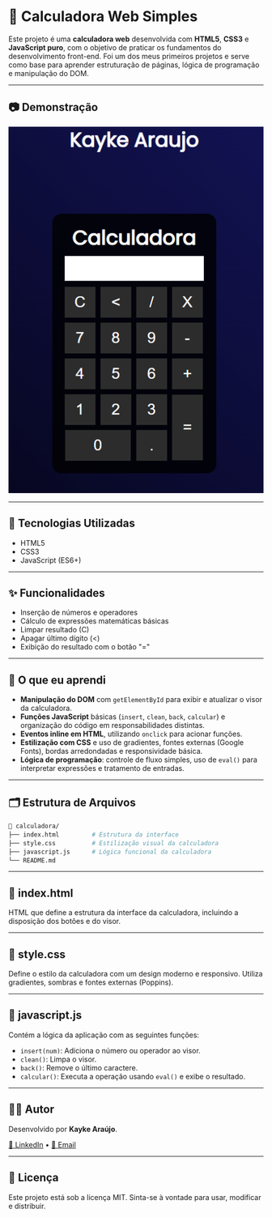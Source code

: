 # 🧮 Calculadora Web Simples

Este projeto é uma **calculadora web** desenvolvida com **HTML5**, **CSS3** e **JavaScript puro**, com o objetivo de praticar os fundamentos do desenvolvimento front-end. Foi um dos meus primeiros projetos e serve como base para aprender estruturação de páginas, lógica de programação e manipulação do DOM.

---

## 📷 Demonstração

![Captura de Tela do Projeto](Calculadora.png)

---

## 🚀 Tecnologias Utilizadas

- HTML5
- CSS3
- JavaScript (ES6+)

---

## ✨ Funcionalidades

- Inserção de números e operadores
- Cálculo de expressões matemáticas básicas
- Limpar resultado (C)
- Apagar último dígito (<)
- Exibição do resultado com o botão "="

---

## 📘 O que eu aprendi

- **Manipulação do DOM** com `getElementById` para exibir e atualizar o visor da calculadora.
- **Funções JavaScript** básicas (`insert`, `clean`, `back`, `calcular`) e organização do código em responsabilidades distintas.
- **Eventos inline em HTML**, utilizando `onclick` para acionar funções.
- **Estilização com CSS** e uso de gradientes, fontes externas (Google Fonts), bordas arredondadas e responsividade básica.
- **Lógica de programação**: controle de fluxo simples, uso de `eval()` para interpretar expressões e tratamento de entradas.

---

## 🗂️ Estrutura de Arquivos

```bash
📁 calculadora/
├── index.html         # Estrutura da interface
├── style.css          # Estilização visual da calculadora
├── javascript.js      # Lógica funcional da calculadora
└── README.md
```

---

## 📄 index.html

HTML que define a estrutura da interface da calculadora, incluindo a disposição dos botões e do visor.

---

## 🎨 style.css

Define o estilo da calculadora com um design moderno e responsivo. Utiliza gradientes, sombras e fontes externas (Poppins).

---

## 🧠 javascript.js

Contém a lógica da aplicação com as seguintes funções:

- `insert(num)`: Adiciona o número ou operador ao visor.
- `clean()`: Limpa o visor.
- `back()`: Remove o último caractere.
- `calcular()`: Executa a operação usando `eval()` e exibe o resultado.

---

## 🧑‍💻 Autor

Desenvolvido por **Kayke Araújo**.

[🔗 LinkedIn]([https://www.linkedin.com/in/](https://www.linkedin.com/in/kayke-araujo-guimar%C3%A3es-a27a20221/)) • [📧 Email](mailto:araujokayke2006@gmail.com)

---

## 📝 Licença

Este projeto está sob a licença MIT. Sinta-se à vontade para usar, modificar e distribuir.
